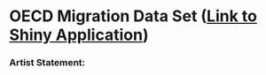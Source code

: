 # OECD Migration Data Set ([Link to Shiny Application](https://alyssahall.shinyapps.io/oecd_international_migration/))
### Artist Statement:
